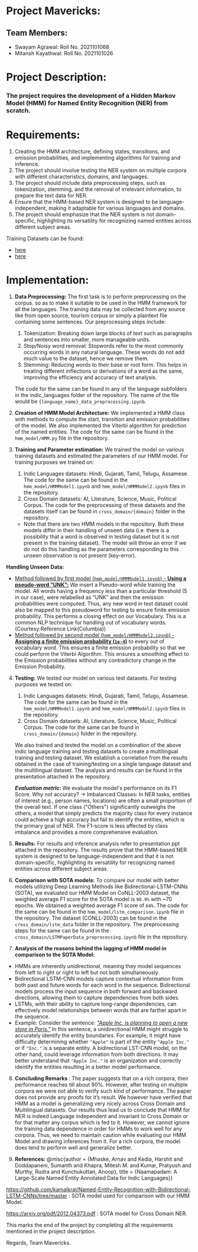 # Project Mavericks:
## Team Members:
- Swayam Agrawal: Roll No. 2021101068
- Mitansh Kayathwal: Roll No. 2021101026

# Project Description: 
### The project requires the development of a Hidden Markov Model (HMM) for Named Entity Recognition (NER) from scratch.

# Requirements:
1. Creating the HMM architecture, defining states, transitions, and emission probabilities, and implementing algorithms for training and inference.
2. The project should involve testing the NER system on multiple corpora with different characteristics, domains, and languages.
3. The project should include data preprocessing steps, such as tokenization, stemming, and the removal of irrelevant information, to prepare the text data for NER.
4. Ensure that the HMM-based NER system is designed to be language-independent, making it adaptable for various languages and domains.
5. The project should emphasize that the NER system is not domain-specific, highlighting its versatility for recognizing named entities across different subject areas.

Training Datasets can be found:
- [here](https://huggingface.co/datasets/mitanshk/NER_HMM_Datasets)
- [here](https://huggingface.co/datasets/schlechter/NER_Datasets_SMAI/tree/main)

# Implementation:

1. <b>Data Preprocessing:</b> The first task is to perform preprocessing on the corpus. so as to make it suitable to be used in the HMM framework for all the languages. The training data may be collected from any source like from open source, tourism corpus or simply a plaintext file containing some sentences. Our preprocessing steps include:
    1)  Tokenization: Breaking down large blocks of text such as paragraphs and sentences into smaller, more manageable units.
    2) Stop/Noisy word removal: Stopwords refer to the most commonly occurring words in any natural language. These words do not add much value to the dataset, hence we remove them.
    3) Stemming: Reducing words to their base or root form. This helps in treating different inflections or derivations of a word as the same, improving the efficiency and accuracy of text analysis.
   
   The code for the same can be found in any of the language subfolders in the indic_languages folder of the repository. The name of the file would be `{language_name}_data_preprocessing.ipynb`.

2. <b>Creation of HMM Model Architecture:</b> We implemented a HMM class with methods to compute the start, transition and emission probabilities of the model. We also implemented the Viterbi algorithm for prediction of the named entities. The code for the same can be found in the `hmm_model/HMM.py` file in the repository.
3. <b>Training and Parameter estimation:</b> We trained the model on various training datasets and estimated the parameters of our HMM model. For training purposes we trained on:
   1) Indic Languages datasets: Hindi, Gujarati, Tamil, Telugu, Assamese. The code for the same can be found in the `hmm_model/HMMModel1.ipynb` and `hmm_model/HMMModel2.ipynb` files in the repository.
   2) Cross Domain datasets: AI, Literature, Science, Music, Political Corpus. The code for the preprocessing of these datasets and the datasets itself can be found in `cross_domain/{domain}` folder in the repository.

   - Note that there are two HMM models in the repository. Both these models differ in their handling of unseen data (i.e. there is a possibility that a word is observed in testing dataset but it is not present in the training dataset). The model will throw an error if we do not do this handling as the parameters corresponding to this unseen observation is not present (key-error).
  
  <strong>Handling Unseen Data:</strong>
  
   - <u>Method followed by first model (`hmm_model/HMMModel1.ipynb`) - <b>Using a pseudo-word “UNK”:</b></u> We insert a Pseudo-word while training the model. All words having a frequency less than a particular threshold (5 in our case), were relabelled as “UNK” and then the emission probabilities were computed. Thus, any new word in test dataset could also be mapped to this pseudoword for testing to ensure finite emission probability. This performs a closing effect on our Vocabulary. This is a common NLP technique for handling out of vocabulary words. (Courtesy:Reference Link(Columbia))
   - <u>Method followed by second model (`hmm_model/HMMModel2.ipynb`) - <b>Assigning a finite emission probability (`1e-4`)</b></u> to every out of vocabulary word. This ensures a finite emission probability so that we could perform the Viterbi Algorithm. This ensures a smoothing effect to the Emission probabilities without any contradictory change in the Emission Probability.

4. <b>Testing:</b> We tested our model on various test datasets. For testing purposes we tested on:
   1) Indic Languages datasets: Hindi, Gujarati, Tamil, Telugu, Assamese. The code for the same can be found in the `hmm_model/HMMModel1.ipynb` and `hmm_model/HMMModel2.ipynb` files in the repository.
   2) Cross Domain datasets: AI, Literature, Science, Music, Political Corpus. The code for the same can be found in `cross_domain/{domain}` folder in the repository.

    We also trained and tested the model on a combination of the above indic language training and testing datasets to create a multilingual training and testing dataset. We establish a correlation from the results obtained in the case of training/testing on a single language dataset and the multilingual dataset. The analysis and results can be found in the presentation attached in the repository.

    <strong><i> Evaluation metric: </i></strong> We evaluate the model's performance on its F1 Score.
    Why not accuracy?
    → Imbalanced Classes: In NER tasks, entities of interest (e.g., person names, locations) are often a small proportion of the overall text. If one class ("Others") significantly outweighs the others, a model that simply predicts the majority class for every instance could achieve a high accuracy but fail to identify the entities, which is the primary goal of NER. 
    The F1-score is less affected by class imbalance and provides a more comprehensive evaluation.

5. <b>Results:</b> For results and inference analysis refer to presentation ppt attached in the repository. The results prove that the HMM-based NER system is designed to be language-independent and that it is not domain-specific, highlighting its versatility for recognizing named entities across different subject areas.
6. <b>Comparison with SOTA models:</b> To compare our model with better models utilizing Deep Learning Methods like Bidirectional-LSTM-CNNs (SOTA), we evaluated our HMM Model on CoNLL-2003 dataset, the weighted average F1 score for the SOTA model is `90.9%` with ~70 epochs. We obtained a weighted average F1 score of `64%`. The code for the same can be found in the `hmm_model/lstm_comparison.ipynb` file in the repository. The dataset (CONLL-2003) can be found in the `cross_domain/lstm_data` folder in the repository. The preprocessing steps for the same can be found in the `cross_domain/LSTMPaperData_preprocessing.ipynb` file in the repository.
7. <b>Analysis of the reasons behind the lagging of HMM model in comparison to the SOTA Model: </b> 
- HMMs are inherently unidirectional, meaning they model sequences from left to right or right to left but not both simultaneously.
- Bidirectional LSTM-CNN models capture contextual information from both past and future words for each word in the sequence. Bidirectional models process the input sequence in both forward and backward directions, allowing them to capture dependencies from both sides. 
- LSTMs, with their ability to capture long-range dependencies, can effectively model relationships between words that are farther apart in the sequence. 
- Example: Consider the sentence: <i><u>"Apple Inc. is planning to open a new store in Paris."</u></i>
  In this sentence, a unidirectional HMM might struggle to accurately identify the entity boundaries. For example, it might have difficulty determining whether `"Apple"` is part of the entity `"Apple Inc."` or if `"Inc."` is a separate entity. A bidirectional LST-CNN model, on the other hand, could leverage information from both directions. It may better understand that `"Apple Inc."` is an organization and correctly identify the entities resulting in a better model performance.

8. <b> Concluding Remarks </b>: The paper suggests that on a rich corpora, their performance reaches till about 90%. However, after testing on multiple corpora we were not able to verify such kind of performance. The paper does not provide any proofs for it’s result. We however have verified that HMM as a model is generalizing very nicely across Cross Domain and Multilingual datasets. Our results thus lead us to conclude that HMM for NER is indeed Language independent and invariant to Cross Domain or for that matter any corpus which is fed to it. However, we cannot ignore the training data dependence in order for HMMs to work well for any corpora. Thus, we need to maintain caution while evaluating our HMM Model and drawing inferences from it. For a rich corpora, the model does tend to perform well and generalize better.

9. <b> References: </b> @misc{author = {Mhaske, Arnav and Kedia, Harshit and Doddapaneni, Sumanth and Khapra, Mitesh M. and Kumar, Pratyush and Murthy, Rudra and Kunchukuttan, Anoop}, title = {Naamapadam: A Large-Scale Named Entity Annotated Data for Indic Languages}}

https://github.com/kamalkraj/Named-Entity-Recognition-with-Bidirectional-LSTM-CNNs/tree/master : SOTA model used for comparison with our HMM Model.

https://arxiv.org/pdf/2012.04373.pdf : SOTA model for Cross Domain NER.



This marks the end of the project by completing all the requirements mentioned in the project description.

Regards,
Team Mavericks.

